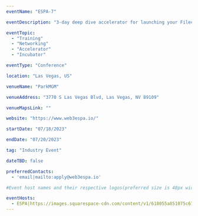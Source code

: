 ```yaml
---
eventName: "ESPA-7"

eventDescription: "3-day deep dive accelerator for launching your Filecoin Storage Provider business or related endeavor. High-impact networking, education & resources."

eventTopic: 
  - "Training"
  - "Networking"
  - "Accelerator"
  - "Incubator" 

eventType: "Conference"

location: "Las Vegas, US"

venueName: "ParkMGM"

venueAddress: "3770 S Las Vegas Blvd, Las Vegas, NV 89109"

venueMapsLink: ""

website: "https://www.web3espa.io/"

startDate: "07/18/2023"

endDate: "07/20/2023"

tag: "Industry Event"

dateTBD: false

preferredContacts:
  - 'email|mailto:apply@web3espa.io'

#Event host names and their respective logos(preferred size is 48px width, 48px height)-place the logo file on the path 'public/uploads' for eg.   - IPFS|ipfs-logo.png

eventHosts:
  - ESPA|https://images.squarespace-cdn.com/content/v1/618055a851075c67734fd0b1/2f6f647d-6eca-4dcf-9f4f-9f4374bfcfb3/Group+56.png?format=1500w
---
```


